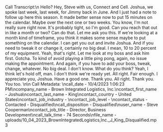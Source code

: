 Call Transcript:\n Hello? Hey, Steve with us, Connect and Cell. Joshua, we spoke last week, last week, for Jimmy back in June. And I just had a note to follow up here this season. It made better sense now to put 15 minutes on the calendar. Maybe over the next one or two weeks. You know, I'm not really sure right now. It's probably tight, so I'm good. Can you reach that out in like a month or two? Can do that. Let me ask you this. If we're looking at a month kind of timeframe, you think it makes some sense maybe to put something on the calendar. I can get you out and invite Joshua. And if you need to tweak it or change it, certainly no big deal. I mean, 10 to 20 percent of my equipment. Yeah, that's right. Let me look at my boss and ask him first. Gotcha. To kind of avoid playing a little ping pong, again, no issue making the appointment. And again, if you have to add your boss, tweak, change, whatever. No big deal. I don't know. What do you think? Yeah, I think let's hold off, man. I don't think we're ready yet. All right. Fair enough. I appreciate you, Joshua. Have a good one. Thank you. All right. Thank you. You too. \n\n Call Metadata: \ncall_date - 10/4/2023 1:06:23 PM\ncompany_name - Brown Integrated Logistics, Inc.\ncontact_first_name - Joshua\ncontact_last_name - King\ncontact_country - United States\ncontact_job_industry - \ncontact_job_level - \ncontact_status - Contacted - Disqualified\ncall_disposition - Disqualified\nuser_name - Steve Cooperman\ncontact_job_title - Director, Business Development\ncall_talk_time - 74 Seconds\nfile_name - uploads/10_04_2023_BrownIntegratedLogistics,Inc._J_King_Disqualified.mp3
